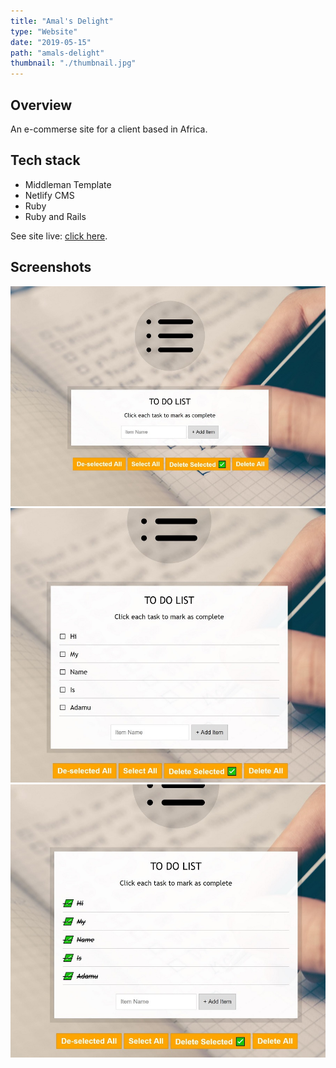 ```yaml
---
title: "Amal's Delight"
type: "Website"
date: "2019-05-15"
path: "amals-delight"
thumbnail: "./thumbnail.jpg"
---
```


## Overview

An e-commerse site for a client based in Africa.

## Tech stack

- Middleman Template
- Netlify CMS
- Ruby
- Ruby and Rails

See site live: [click here](https://amalsdelight.netlify.com/ "Amal's Delight").

## Screenshots

![Screenshot 1](./todo1.jpg)
![Screenshot 2](./todo2.jpg)
![Screenshot 3](./todo3.jpg)
